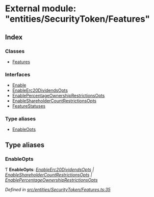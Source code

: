 # External module: "entities/SecurityToken/Features"

## Index

### Classes

- [Features](../classes/_entities_securitytoken_features_.features.md)

### Interfaces

- [Enable](../interfaces/_entities_securitytoken_features_.enable.md)
- [EnableErc20DividendsOpts](../interfaces/_entities_securitytoken_features_.enableerc20dividendsopts.md)
- [EnablePercentageOwnershipRestrictionsOpts](../interfaces/_entities_securitytoken_features_.enablepercentageownershiprestrictionsopts.md)
- [EnableShareholderCountRestrictionsOpts](../interfaces/_entities_securitytoken_features_.enableshareholdercountrestrictionsopts.md)
- [FeatureStatuses](../interfaces/_entities_securitytoken_features_.featurestatuses.md)

### Type aliases

- [EnableOpts](_entities_securitytoken_features_.md#enableopts)

## Type aliases

### EnableOpts

Ƭ **EnableOpts**: _[EnableErc20DividendsOpts](../interfaces/_entities_securitytoken_features_.enableerc20dividendsopts.md) | [EnableShareholderCountRestrictionsOpts](../interfaces/_entities_securitytoken_features_.enableshareholdercountrestrictionsopts.md) | [EnablePercentageOwnershipRestrictionsOpts](../interfaces/_entities_securitytoken_features_.enablepercentageownershiprestrictionsopts.md)_

_Defined in [src/entities/SecurityToken/Features.ts:35](https://github.com/PolymathNetwork/polymath-sdk/blob/a1cd5e3/src/entities/SecurityToken/Features.ts#L35)_
